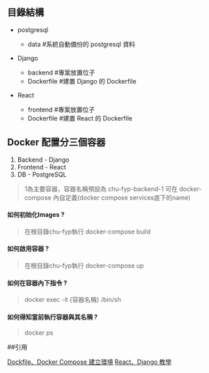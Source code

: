 ## 目錄結構

- postgresql
	- data #系統自動備份的 postgresql 資料

- Django
	- backend #專案放置位子
	- Dockerfile #建置 Django 的 Dockerfile

- React 
	- frontend #專案放置位子
	- Dockerfile #建置 React 的 Dockerfile
## Docker 配置分三個容器

1. Backend - Django
2. Frontend - React
3. DB - PostgreSQL

> 1為主要容器，容器名稱預設為 chu-fyp-backend-1 可在 docker-compose 內自定義(docker compose services底下的name) 

#### 如何初始化Images ?
> 在根目錄chu-fyp執行 docker-compose build

#### 如何啟用容器 ?
> 在根目錄chu-fyp執行 docker-compose up

#### 如何在容器內下指令 ?
> docker exec -it {容器名稱} /bin/sh

#### 如何得知當前執行容器與其名稱 ?
> docker ps



##引用

[Dockfile、Docker Compose 建立環境](https://dev.to/anjalbam/dockerize-a-django-react-and-postgres-application-with-docker-and-docker-compose-by-anjal-bam-e0a)
[React、Django 教學](https://www.youtube.com/watch?v=tYKRAXIio28&t=3168s&ab_channel=DennisIvy)